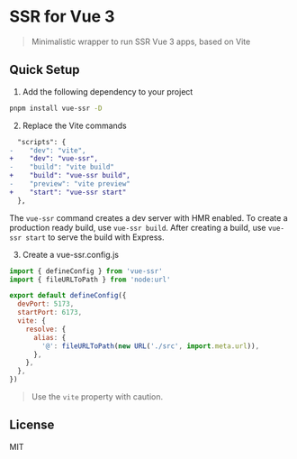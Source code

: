 # SSR for Vue 3

> Minimalistic wrapper to run SSR Vue 3 apps, based on Vite

## Quick Setup

1. Add the following dependency to your project

```sh
pnpm install vue-ssr -D
```

2. Replace the Vite commands

```diff
  "scripts": {
-    "dev": "vite",
+    "dev": "vue-ssr",
-    "build": "vite build"
+    "build": "vue-ssr build",
-    "preview": "vite preview"
+    "start": "vue-ssr start"
  },
```

The `vue-ssr` command creates a dev server with HMR enabled.
To create a production ready build, use `vue-ssr build`. After creating a build, use `vue-ssr start` to serve the build with Express.

3. Create a vue-ssr.config.js

```js
import { defineConfig } from 'vue-ssr'
import { fileURLToPath } from 'node:url'

export default defineConfig({
  devPort: 5173,
  startPort: 6173,
  vite: {
    resolve: {
      alias: {
        '@': fileURLToPath(new URL('./src', import.meta.url)),
      },
    },
  },
})
```

> Use the `vite` property with caution.

## License

MIT

